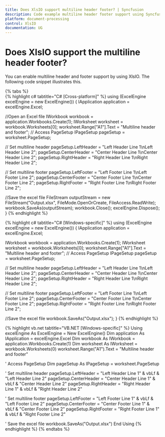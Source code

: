 ```yaml
---
title: Does XlsIO support multiline header footer? | Syncfusion
description: Code example multiline header footer support using Syncfusion .NET Excel library (XlsIO).
platform: document-processing
control: XlsIO
documentation: UG
---
```


# Does XlsIO support the multiline header footer?

You can enable multiline header and footer support by using XlsIO. The following code snippet illustrates this.

{% tabs %}  
{% highlight c# tabtitle="C# [Cross-platform]" %}
using (ExcelEngine excelEngine = new ExcelEngine())
{
  IApplication application = excelEngine.Excel;

  //Open an Excel file
  IWorkbook workbook = application.Workbooks.Create(1);
  IWorksheet worksheet = workbook.Worksheets[0];
  worksheet.Range["A1"].Text = "Multiline header and footer";
  // Access PageSetup
  IPageSetup pageSetup = worksheet.PageSetup;

  // Set multiline header
  pageSetup.LeftHeader = "Left Header Line 1\nLeft Header Line 2";
  pageSetup.CenterHeader = "Center Header Line 1\nCenter Header Line 2";
  pageSetup.RightHeader = "Right Header Line 1\nRight Header Line 2";

  // Set multiline footer
  pageSetup.LeftFooter = "Left Footer Line 1\nLeft Footer Line 2";
  pageSetup.CenterFooter = "Center Footer Line 1\nCenter Footer Line 2";
  pageSetup.RightFooter = "Right Footer Line 1\nRight Footer Line 2";

  //Save the excel file
  FileStream outputStream = new FileStream("Output.xlsx", FileMode.OpenOrCreate, FileAccess.ReadWrite);
  workbook.SaveAs(outputStream);
  workbook.Close();
  excelEngine.Dispose();
}
{% endhighlight %}

{% highlight c# tabtitle="C# [Windows-specific]" %}
using (ExcelEngine excelEngine = new ExcelEngine())
{
  IApplication application = excelEngine.Excel;

  IWorkbook workbook = application.Workbooks.Create(1);
  IWorksheet worksheet = workbook.Worksheets[0];
  worksheet.Range["A1"].Text = "Multiline header and footer";
  // Access PageSetup
  IPageSetup pageSetup = worksheet.PageSetup;

  // Set multiline header
  pageSetup.LeftHeader = "Left Header Line 1\nLeft Header Line 2";
  pageSetup.CenterHeader = "Center Header Line 1\nCenter Header Line 2";
  pageSetup.RightHeader = "Right Header Line 1\nRight Header Line 2";

  // Set multiline footer
  pageSetup.LeftFooter = "Left Footer Line 1\nLeft Footer Line 2";
  pageSetup.CenterFooter = "Center Footer Line 1\nCenter Footer Line 2";
  pageSetup.RightFooter = "Right Footer Line 1\nRight Footer Line 2";

  //Save the excel file
  workbook.SaveAs("Output.xlsx");
}
{% endhighlight %}

{% highlight vb.net tabtitle="VB.NET [Windows-specific]" %}
Using excelEngine As ExcelEngine = New ExcelEngine()
  Dim application As IApplication = excelEngine.Excel
  Dim workbook As IWorkbook = application.Workbooks.Create(1)
  Dim worksheet As IWorksheet = workbook.Worksheets(0)
  worksheet.Range("A1").Text = "Multiline header and footer"

  ' Access PageSetup
  Dim pageSetup As IPageSetup = worksheet.PageSetup

  ' Set multiline header
  pageSetup.LeftHeader = "Left Header Line 1" & vbLf & "Left Header Line 2"
  pageSetup.CenterHeader = "Center Header Line 1" & vbLf & "Center Header Line 2"
  pageSetup.RightHeader = "Right Header Line 1" & vbLf & "Right Header Line 2"

  ' Set multiline footer
  pageSetup.LeftFooter = "Left Footer Line 1" & vbLf & "Left Footer Line 2"
  pageSetup.CenterFooter = "Center Footer Line 1" & vbLf & "Center Footer Line 2"
  pageSetup.RightFooter = "Right Footer Line 1" & vbLf & "Right Footer Line 2"

  ' Save the excel file
  workbook.SaveAs("Output.xlsx")
End Using
{% endhighlight %}
{% endtabs %}
